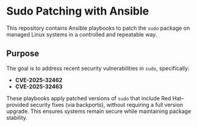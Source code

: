 # Sudo Patching with Ansible

This repository contains Ansible playbooks to patch the `sudo` package on managed Linux systems in a controlled and repeatable way.

## Purpose

The goal is to address recent security vulnerabilities in `sudo`, specifically:

- **CVE-2025-32462**
- **CVE-2025-32463**

These playbooks apply patched versions of `sudo` that include Red Hat–provided security fixes (via backports), without requiring a full version upgrade. This ensures systems remain secure while maintaining package stability.
